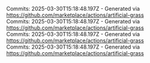 Commits: 2025-03-30T15:18:48.197Z - Generated via https://github.com/marketplace/actions/artificial-grass
<br>
Commits: 2025-03-30T15:18:48.197Z - Generated via https://github.com/marketplace/actions/artificial-grass
<br>
Commits: 2025-03-30T15:18:48.197Z - Generated via https://github.com/marketplace/actions/artificial-grass
<br>
Commits: 2025-03-30T15:18:48.197Z - Generated via https://github.com/marketplace/actions/artificial-grass
<br>
